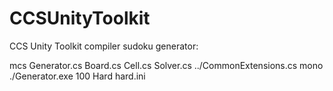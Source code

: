 # CCSUnityToolkit
CCS Unity Toolkit
compiler sudoku generator:
 
mcs Generator.cs Board.cs Cell.cs Solver.cs ../CommonExtensions.cs
mono ./Generator.exe 100 Hard hard.ini
